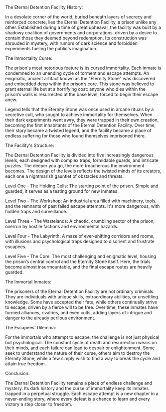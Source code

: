 The Eternal Detention Facility
History:

In a desolate corner of the world, buried beneath layers of secrecy and reinforced concrete, lies the Eternal Detention Facility, a prison unlike any other. Established during a time of great upheaval, the facility was built by a shadowy coalition of governments and corporations, driven by a desire to contain those they deemed beyond redemption. Its construction was shrouded in mystery, with rumors of dark science and forbidden experiments fueling the public's imagination.

The Immortality Curse:

The prison's most notorious feature is its cursed immortality. Each inmate is condemned to an unending cycle of torment and escape attempts. An enigmatic, ancient artifact known as the "Eternity Stone" was discovered and embedded deep within the prison’s core. This stone was believed to grant eternal life but at a horrifying cost: anyone who dies within the prison’s walls is resurrected at the base level, forced to begin their escape anew.

Legend tells that the Eternity Stone was once used in arcane rituals by a secretive cult, who sought to achieve immortality for themselves. When their dark experiments went awry, they were trapped in their own creation, becoming the first inhabitants of the Eternal Detention Facility. Over time, their story became a twisted legend, and the facility became a place of endless suffering for those who found themselves imprisoned there.

The Facility's Structure:

The Eternal Detention Facility is divided into five increasingly dangerous levels, each designed with complex traps, formidable guards, and intricate puzzles. The deeper you go, the more treacherous the environment becomes. The design of the levels reflects the twisted minds of its creators, each one a nightmarish gauntlet of obstacles and threats.

Level One - The Holding Cells: The starting point of the prison. Simple and guarded, it serves as a testing ground for new inmates.

Level Two - The Workshop: An industrial area filled with machinery, tools, and the remnants of past failed escape attempts. It's more dangerous, with hidden traps and surveillance.

Level Three - The Wastelands: A chaotic, crumbling sector of the prison, overrun by hostile factions and environmental hazards.

Level Four - The Labyrinth: A maze of ever-shifting corridors and rooms, with illusions and psychological traps designed to disorient and frustrate escapees.

Level Five - The Core: The most challenging and enigmatic level, housing the prison’s central control and the Eternity Stone itself. Here, the trials become almost insurmountable, and the final escape routes are heavily guarded.

The Immortal Inmates:

The prisoners of the Eternal Detention Facility are not ordinary criminals. They are individuals with unique skills, extraordinary abilities, or unsettling knowledge. Some have accepted their fate, while others continually strive to escape, driven by a fierce will to be free. Over time, these inmates have formed alliances, rivalries, and even cults, adding layers of intrigue and danger to the already perilous environment.

The Escapees' Dilemma:

For the immortals who attempt to escape, the challenge is not just physical but psychological. The constant cycle of death and resurrection wears on their minds, and each failure can lead to despair or enlightenment. Some seek to understand the nature of their curse, others aim to destroy the Eternity Stone, while a few simply wish to find a way to break the cycle and attain true freedom.

Conclusion:

The Eternal Detention Facility remains a place of endless challenge and mystery. Its dark history and the curse of immortality keep its inmates trapped in a perpetual struggle. Each escape attempt is a new chapter in a never-ending story, where every defeat is a chance to learn and every victory a step closer to freedom.

